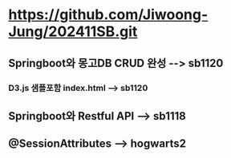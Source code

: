  # https://github.com/Jiwoong-Jung/202411SB.git

 ## Springboot와 몽고DB CRUD 완성 --> sb1120
  ### D3.js 샘플포함 index.html --> sb1120
 ## Springboot와 Restful API --> sb1118
 ##  @SessionAttributes --> hogwarts2
